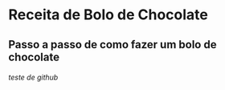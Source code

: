 # Receita de Bolo de Chocolate

## Passo a passo de como fazer um bolo de chocolate
###### teste de github
